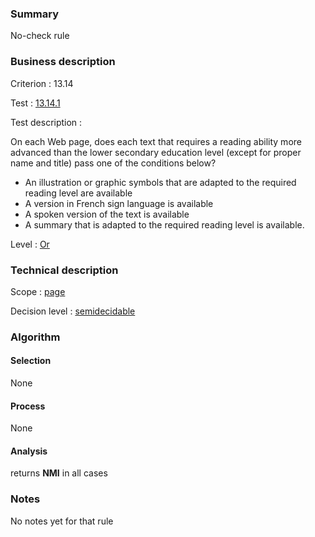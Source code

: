### Summary

No-check rule

### Business description

Criterion : 13.14

Test : [13.14.1](http://www.accessiweb.org/index.php/accessiweb-22-english-version.html#test-13-14-1)

Test description :

On each Web page, does each text that requires a reading ability more
advanced than the lower secondary education level (except for proper
name and title) pass one of the conditions below?

-   An illustration or graphic symbols that are adapted to the required
    reading level are available
-   A version in French sign language is available
-   A spoken version of the text is available
-   A summary that is adapted to the required reading level is
    available.

Level : [Or](/en/category/rules-design/accessiweb-11/level/or)

### Technical description

Scope : [page](/en/category/rules-design/accessiweb-11/scope/page)

Decision level :
[semidecidable](/en/category/rules-design/accessiweb-11/decision-level/semidecidable)

### Algorithm

#### Selection

None

#### Process

None

#### Analysis

returns **NMI** in all cases

### Notes

No notes yet for that rule
